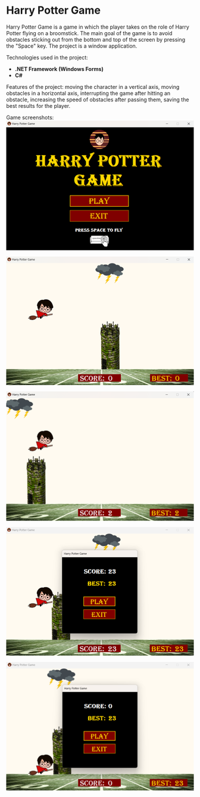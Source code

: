 # Harry Potter Game
Harry Potter Game is a game in which the player takes on the role of Harry Potter flying on a broomstick. The main goal of the game is to avoid obstacles sticking out from the bottom and top of the screen by pressing the "Space" key. The project is a window application.

Technologies used in the project: 
- **.NET Framework (Windows Forms)**
- **C#**

Features of the project: moving the character in a vertical axis, moving obstacles in a horizontal axis, interrupting the game after hitting an obstacle, increasing the speed of obstacles after passing them, saving the best results for the player.

Game screenshots:
![Start Window](https://github.com/karoldziadkowiec/Harry-Potter-Game/blob/master/photos/1.png)

![Start Window](https://github.com/karoldziadkowiec/Harry-Potter-Game/blob/master/photos/2.png)

![Start Window](https://github.com/karoldziadkowiec/Harry-Potter-Game/blob/master/photos/3.png)

![Start Window](https://github.com/karoldziadkowiec/Harry-Potter-Game/blob/master/photos/4.png)

![Start Window](https://github.com/karoldziadkowiec/Harry-Potter-Game/blob/master/photos/5.png)
